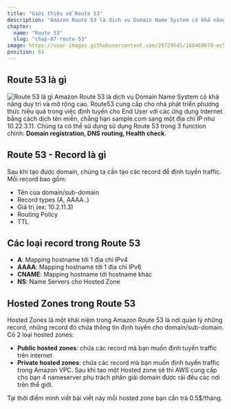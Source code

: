 ```yaml
---
title: "Giới thiệu về Route 53"
description: "Amazon Route 53 là dịch vụ Domain Name System có khả năng duy trì và mở rộng cao. Route53 cung cấp cho nhà phát triển phương thức hiệu quả trong việc định tuyến cho End User với các ứng dụng Internet bằng cách dịch tên miền, chẳng hạn sample.com sang một địa chỉ IP như 10.22.3.11."
chapter:
  name: "Route 53"
  slug: "chap-07-route-53"
image: https://user-images.githubusercontent.com/29729545/168469670-ec59439f-c71e-4b68-80f5-c4f59c589208.png
position: 61
---
```


## Route 53 là gì

![Route 53 là gì](https://user-images.githubusercontent.com/29729545/168469670-ec59439f-c71e-4b68-80f5-c4f59c589208.png)
Amazon Route 53 là dịch vụ Domain Name System có khả năng duy trì và mở rộng cao. Route53 cung cấp cho nhà phát triển phương thức hiệu quả trong việc định tuyến cho End User với các ứng dụng Internet bằng cách dịch tên miền, chẳng hạn sample.com sang một địa chỉ IP như 10.22.3.11. Chúng ta có thể sử dụng sử dụng Route 53 trong 3 function chính: **Domain registration, DNS routing, Health check**.

## Route 53 - Record là gì

Sau khi tạo được domain, chúng ta cần tạo các record để định tuyến traffic. Mỗi record bao gồm:

- Tên của domain/sub-domain
- Record types (A, AAAA..)
- Giá trị (ex: 10.2.11.3)
- Routing Policy
- TTL

## Các loại record trong Route 53

- **A**: Mapping hostname tới 1 địa chỉ IPv4
- **AAAA**: Mapping hostname tới 1 địa chỉ IPv6
- **CNAME**: Mapping hostname tới hostname khác
- **NS**: Name Servers cho Hosted Zone

## Hosted Zones trong Route 53

Hosted Zones là một khái niệm trong Amazon Route 53 là nơi quản lý những record, những record đó chứa thông tin định tuyến cho domain/sub-domain. Có 2 loại hosted zones:

- **Public hosted zones**: chứa các record mà bạn muốn định tuyến traffic trên internet
- **Private hosted zones**: chứa các record mà bạn muốn định tuyến traffic trong Amazon VPC. Sau khi tạo một Hosted zone sẽ thì AWS cung cấp cho bạn 4 nameserver phụ trách phân giải domain được rải đều các nơi trên thế giới.

Tại thời điểm mình viết bài viết này mỗi hosted zone bạn cần trả 0.5$/tháng.
